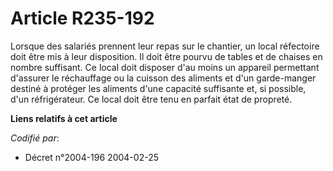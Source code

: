 # Article R235-192

Lorsque des salariés prennent leur repas sur le chantier, un local réfectoire doit être mis à leur disposition. Il doit être
pourvu de tables et de chaises en nombre suffisant. Ce local doit disposer d'au moins un appareil permettant d'assurer le
réchauffage ou la cuisson des aliments et d'un garde-manger destiné à protéger les aliments d'une capacité suffisante et, si
possible, d'un réfrigérateur. Ce local doit être tenu en parfait état de propreté.

**Liens relatifs à cet article**

_Codifié par_:

  - Décret n°2004-196 2004-02-25
